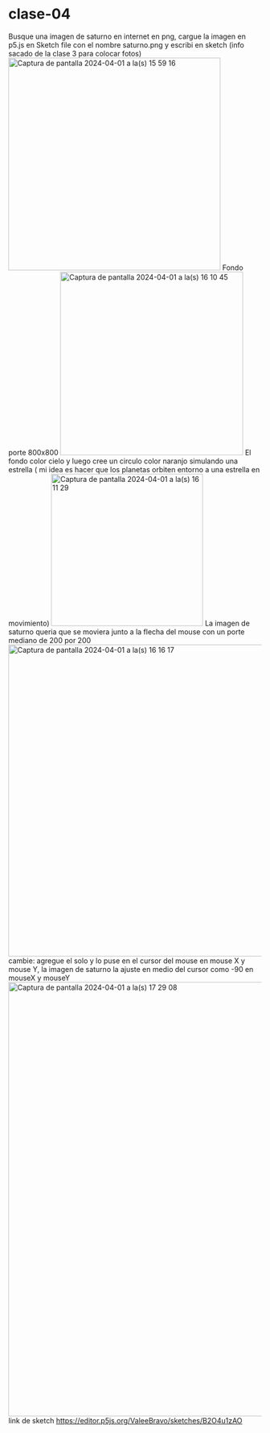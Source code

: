 # clase-04
Busque una imagen de saturno en internet en png, cargue la imagen en p5.js en Sketch file con el nombre saturno.png y escribi en sketch (info sacado de la clase 3 para colocar fotos)
<img width="422" alt="Captura de pantalla 2024-04-01 a la(s) 15 59 16" src="https://github.com/ValeeBravo/dis9034-2024-1/assets/163045037/8f60b4a7-20fd-401f-8440-a06efd845d02">
Fondo porte 800x800 
<img width="364" alt="Captura de pantalla 2024-04-01 a la(s) 16 10 45" src="https://github.com/ValeeBravo/dis9034-2024-1/assets/163045037/7d73fc32-3f1e-48fe-bc9c-b865d991a081">
El fondo color cielo y luego cree un circulo color naranjo simulando una estrella ( mi idea es hacer que los planetas orbiten entorno a una estrella en movimiento)
<img width="302" alt="Captura de pantalla 2024-04-01 a la(s) 16 11 29" src="https://github.com/ValeeBravo/dis9034-2024-1/assets/163045037/ce497b23-9277-43c1-81b6-06779084c808">
La imagen de saturno queria que se moviera junto a la flecha del mouse con un porte mediano de 200 por 200
<img width="619" alt="Captura de pantalla 2024-04-01 a la(s) 16 16 17" src="https://github.com/ValeeBravo/dis9034-2024-1/assets/163045037/fbb2e068-7965-445d-9daa-855fa79fb8d8">
cambie: agregue el solo y lo puse en el cursor del mouse en mouse X y mouse Y, la imagen de saturno la ajuste en medio del cursor como -90 en mouseX y mouseY
<img width="862" alt="Captura de pantalla 2024-04-01 a la(s) 17 29 08" src="https://github.com/ValeeBravo/dis9034-2024-1/assets/163045037/360ea426-26e1-4fdc-a37f-98ea7fa30905">
link de sketch 
https://editor.p5js.org/ValeeBravo/sketches/B2O4u1zAO
